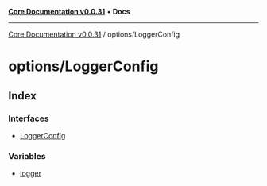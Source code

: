 [**Core Documentation v0.0.31**](../../README.md) • **Docs**

***

[Core Documentation v0.0.31](../../modules.md) / options/LoggerConfig

# options/LoggerConfig

## Index

### Interfaces

- [LoggerConfig](interfaces/LoggerConfig.md)

### Variables

- [logger](variables/logger.md)
